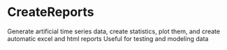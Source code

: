 # CreateReports
Generate artificial time series data, create statistics, plot them, and create automatic excel and html reports
Useful for testing and modeling data
